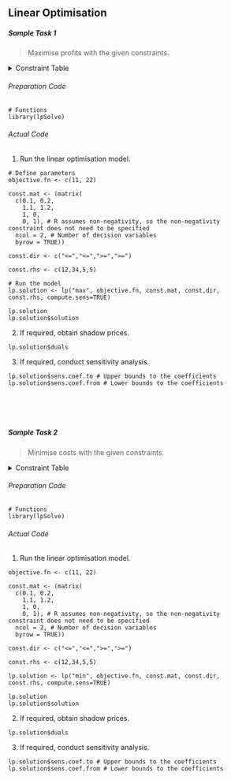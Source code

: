 ## Linear Optimisation
##### Sample Task 1
>Maximise profits with the given constraints.
<details>
  <summary>Constraint Table</summary>
  
| Maximise total profit using decision variables</br>X<sub>1</sub> = volume of apple juice, X<sub>2</sub> = volume of orange juice | Profit = 11X<sub>1</sub> + 12X<sub>2</sub> |
|---|---|
| Budget Constraint | 0.1X<sub>1</sub> + 0.2X<sub>2</sub> ≤ 12 |
| Space Constraint | 1.1X<sub>1</sub> + 1.2X<sub>2</sub> ≤ 34|
| Contract Constraint 1 | X<sub>1</sub> ≥ 5 |
| Contract Constraint 2 | X<sub>2</sub> ≥ 5 |
| Non-negativity Constraint 1 | X<sub>1</sub> ≥ 0 |
| Non-negativity Constraint 2 | X<sub>2</sub> ≥ 0 |

</details>

###### Preparation Code
```
# Functions
library(lpSolve)
```
###### Actual Code
1. Run the linear optimisation model.
```
# Define parameters
objective.fn <- c(11, 22)

const.mat <- (matrix(
  c(0.1, 0.2,
    1.1, 1.2,
    1, 0,
    0, 1), # R assumes non-negativity, so the non-negativity constraint does not need to be specified
  ncol = 2, # Number of decision variables
  byrow = TRUE))

const.dir <- c("<=","<=",">=",">=")

const.rhs <- c(12,34,5,5)

# Run the model
lp.solution <- lp("max", objective.fn, const.mat, const.dir, const.rhs, compute.sens=TRUE)

lp.solution
lp.solution$solution
```
2. If required, obtain shadow prices.
```
lp.solution$duals
```
3. If required, conduct sensitivity analysis.
```
lp.solution$sens.coef.to # Upper bounds to the coefficients
lp.solution$sens.coef.from # Lower bounds to the coefficients
```
</br></br></br>
##### Sample Task 2
>Minimise costs with the given constraints.
<details>
  <summary>Constraint Table</summary>
  
| Minimise total cost using decision variables</br>X<sub>1</sub> = volume of apple juice, X<sub>2</sub> = volume of orange juice | Cost = 11X<sub>1</sub> + 12X<sub>2</sub> |
|---|---|
| Budget Constraint | 0.1X<sub>1</sub> + 0.2X<sub>2</sub> ≤ 12 |
| Space Constraint | 1.1X<sub>1</sub> + 1.2X<sub>2</sub> ≤ 34|
| Contract Constraint 1 | X<sub>1</sub> ≥ 5 |
| Contract Constraint 2 | X<sub>2</sub> ≥ 5 |
| Non-negativity Constraint 1 | X<sub>1</sub> ≥ 0 |
| Non-negativity Constraint 2 | X<sub>2</sub> ≥ 0 |

</details>

###### Preparation Code
```
# Functions
library(lpSolve)
```
###### Actual Code
1. Run the linear optimisation model.
```
objective.fn <- c(11, 22)

const.mat <- (matrix(
  c(0.1, 0.2,
    1.1, 1.2,
    1, 0,
    0, 1), # R assumes non-negativity, so the non-negativity constraint does not need to be specified
  ncol = 2, # Number of decision variables
  byrow = TRUE))

const.dir <- c("<=","<=",">=",">=")

const.rhs <- c(12,34,5,5)

lp.solution <- lp("min", objective.fn, const.mat, const.dir, const.rhs, compute.sens=TRUE)

lp.solution
lp.solution$solution
```
2. If required, obtain shadow prices.
```
lp.solution$duals
```
3. If required, conduct sensitivity analysis.
```
lp.solution$sens.coef.to # Upper bounds to the coefficients
lp.solution$sens.coef.from # Lower bounds to the coefficients
```
